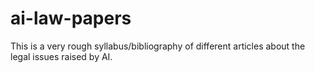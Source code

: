 # ai-law-papers
This is a very rough syllabus/bibliography of different articles about the legal issues raised by AI.
